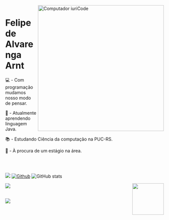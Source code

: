 
<img src="https://raw.githubusercontent.com/MicaelliMedeiros/micaellimedeiros/master/image/computer-illustration.png" width="400px" align="right" alt="Computador iuriCode"/>

<h1> Felipe de Alvarenga Arnt </h1>

<p>💻 - Com programação mudamos nosso modo de pensar.<p>

<p>🌱 - Atualmente aprendendo linguagem Java.</p>

<p>📚 - Estudando Ciência da computação na PUC-RS.</p>

<p>💬 - À procura de um estágio na área. </p>

</p>
<br/>
<br/>

![](https://visitor-badge.laobi.icu/badge?page_id=felipearnt.felipearnt)
[![Github](https://img.shields.io/github/followers/felipearnt?label=Follow&style=social)](https://github.com/felipearnt)
![GitHub stats](https://github-readme-stats.vercel.app/api?username=felipearnt&show_icons=true&theme=tokyonight)




<a href="https://github.com/anuraghazra/github-redme-stats">
<img align="right" height="100" src="https://github-readme-stats.vercel.app/api?username=felipearnt&hide=prs,issues&show_icons=true&theme=dracula"/>
</a>
&nbsp; &nbsp;

<a href="https://www.linkedin.com/in/felipe-arnt-a81604236//" alt="Linkedin">
<img align="left" src="https://img.shields.io/badge/LinkedIn-0077B5?style=for-the-badge&logo=linkedin&logoColor=white"/>
</a>
</p>
<br/>

<a href="https://www.instagram.com/lipe_arnt1/" alt="Instagram">
<img align="left" src="https://img.shields.io/badge/Instagram-E4405F?style=for-the-badge&logo=instagram&logoColor=white"/>
</a>




</a>
<div style="display: inline_block"><br>
 
<h1> </h1>
</div>

